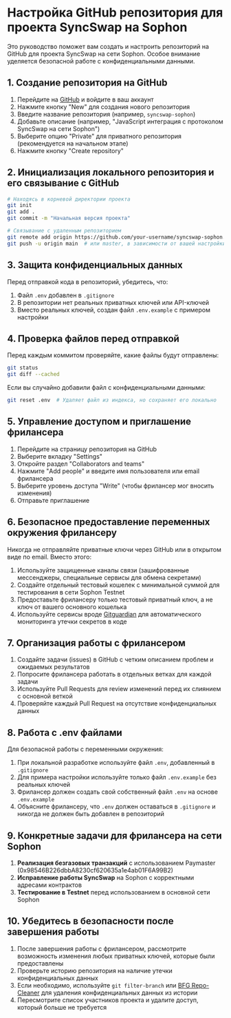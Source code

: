 # Настройка GitHub репозитория для проекта SyncSwap на Sophon

Это руководство поможет вам создать и настроить репозиторий на GitHub для проекта SyncSwap на сети Sophon. Особое внимание уделяется безопасной работе с конфиденциальными данными.

## 1. Создание репозитория на GitHub

1. Перейдите на [GitHub](https://github.com) и войдите в ваш аккаунт
2. Нажмите кнопку "New" для создания нового репозитория
3. Введите название репозитория (например, `syncswap-sophon`)
4. Добавьте описание (например, "JavaScript интеграция с протоколом SyncSwap на сети Sophon")
5. Выберите опцию "Private" для приватного репозитория (рекомендуется на начальном этапе)
6. Нажмите кнопку "Create repository"

## 2. Инициализация локального репозитория и его связывание с GitHub

```bash
# Находясь в корневой директории проекта
git init
git add .
git commit -m "Начальная версия проекта"

# Связывание с удаленным репозиторием
git remote add origin https://github.com/your-username/syncswap-sophon.git
git push -u origin main  # или master, в зависимости от вашей настройки Git
```

## 3. Защита конфиденциальных данных

Перед отправкой кода в репозиторий, убедитесь, что:

1. Файл `.env` добавлен в `.gitignore`
2. В репозитории нет реальных приватных ключей или API-ключей
3. Вместо реальных ключей, создан файл `.env.example` с примером настройки

## 4. Проверка файлов перед отправкой

Перед каждым коммитом проверяйте, какие файлы будут отправлены:

```bash
git status
git diff --cached
```

Если вы случайно добавили файл с конфиденциальными данными:

```bash
git reset .env  # Удаляет файл из индекса, но сохраняет его локально
```

## 5. Управление доступом и приглашение фрилансера

1. Перейдите на страницу репозитория на GitHub
2. Выберите вкладку "Settings"
3. Откройте раздел "Collaborators and teams"
4. Нажмите "Add people" и введите имя пользователя или email фрилансера
5. Выберите уровень доступа "Write" (чтобы фрилансер мог вносить изменения)
6. Отправьте приглашение

## 6. Безопасное предоставление переменных окружения фрилансеру

Никогда не отправляйте приватные ключи через GitHub или в открытом виде по email. Вместо этого:

1. Используйте защищенные каналы связи (зашифрованные мессенджеры, специальные сервисы для обмена секретами)
2. Создайте отдельный тестовый кошелек с минимальной суммой для тестирования в сети Sophon Testnet
3. Предоставьте фрилансеру только тестовый приватный ключ, а не ключ от вашего основного кошелька
4. Используйте сервисы вроде [Gitguardian](https://www.gitguardian.com/) для автоматического мониторинга утечки секретов в коде

## 7. Организация работы с фрилансером

1. Создайте задачи (issues) в GitHub с четким описанием проблем и ожидаемых результатов
2. Попросите фрилансера работать в отдельных ветках для каждой задачи
3. Используйте Pull Requests для review изменений перед их слиянием с основной веткой
4. Проверяйте каждый Pull Request на отсутствие конфиденциальных данных

## 8. Работа с .env файлами

Для безопасной работы с переменными окружения:

1. При локальной разработке используйте файл `.env`, добавленный в `.gitignore`
2. Для примера настройки используйте только файл `.env.example` без реальных ключей
3. Фрилансер должен создать свой собственный файл `.env` на основе `.env.example`
4. Объясните фрилансеру, что `.env` должен оставаться в `.gitignore` и никогда не должен быть добавлен в репозиторий

## 9. Конкретные задачи для фрилансера на сети Sophon

1. **Реализация безгазовых транзакций** с использованием Paymaster (0x98546B226dbbA8230cf620635a1e4ab01F6A99B2)
2. **Исправление работы SyncSwap** на Sophon с корректными адресами контрактов
3. **Тестирование в Testnet** перед использованием в основной сети Sophon

## 10. Убедитесь в безопасности после завершения работы

1. После завершения работы с фрилансером, рассмотрите возможность изменения любых приватных ключей, которые были предоставлены
2. Проверьте историю репозитория на наличие утечки конфиденциальных данных
3. Если необходимо, используйте `git filter-branch` или [BFG Repo-Cleaner](https://rtyley.github.io/bfg-repo-cleaner/) для удаления конфиденциальных данных из истории
4. Пересмотрите список участников проекта и удалите доступ, который больше не требуется
